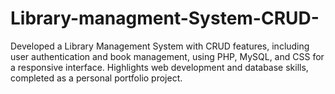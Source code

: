 # Library-managment-System-CRUD-
Developed a Library Management System with CRUD features, including user authentication and book management, using PHP, MySQL, and CSS for a responsive interface. Highlights web development and database skills, completed as a personal portfolio project.
